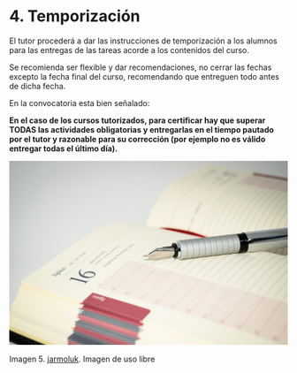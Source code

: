 
# 4. Temporización

El tutor procederá a dar las instrucciones de temporización a los alumnos para las entregas de las tareas acorde a los contenidos del curso. 

Se recomienda ser flexible y dar recomendaciones, no cerrar las fechas excepto la fecha final del curso, recomendando que entreguen todo antes de dicha fecha. 

En la convocatoria esta bien señalado: 

**En el caso de los cursos tutorizados, para certificar hay que superar TODAS las actividades obligatorias y entregarlas en el tiempo pautado por el tutor y razonable para su corrección (por ejemplo no es válido entregar todas el último día).**

![](img/notebook-428293_1280.jpg)

Imagen 5. [jarmoluk](https://pixabay.com/es/cuaderno-plumas-estilogr%C3%A1ficas-pluma-428293/). Imagen de uso libre



